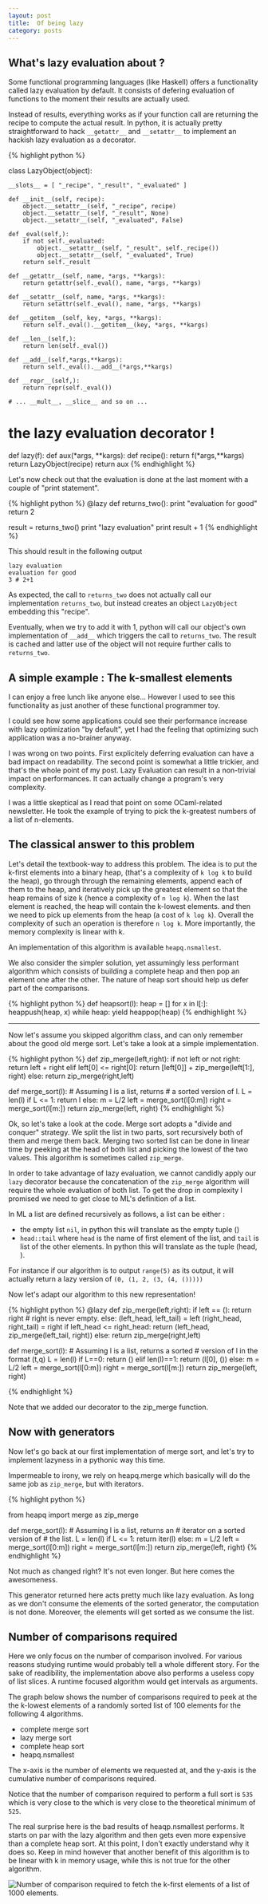 ```yaml
---
layout: post
title:  Of being lazy
category: posts
---
```


What's lazy evaluation about ? 
---------------------------------------

Some functional programming languages (like Haskell)
offers a functionality called lazy evaluation by default.
It consists of defering evaluation of functions
to the moment their results are actually used.

Instead of results, everything works as if your
function call are returning the recipe to compute the actual result. In python, it is actually pretty straightforward to hack ``__getattr__`` and ``__setattr__`` to implement an hackish lazy evaluation as a decorator.

{% highlight python %}

class LazyObject(object):
    
    __slots__ = [ "_recipe", "_result", "_evaluated" ]

    def __init__(self, recipe):
        object.__setattr__(self, "_recipe", recipe)
        object.__setattr__(self, "_result", None)
        object.__setattr__(self, "_evaluated", False)

    def _eval(self,):
        if not self._evaluated:
            object.__setattr__(self, "_result", self._recipe())
            object.__setattr__(self, "_evaluated", True)
        return self._result

    def __getattr__(self, name, *args, **kargs):
        return getattr(self._eval(), name, *args, **kargs)
    
    def __setattr__(self, name, *args, **kargs):
        return setattr(self._eval(), name, *args, **kargs)
    
    def __getitem__(self, key, *args, **kargs):
        return self._eval().__getitem__(key, *args, **kargs)

    def __len__(self,):
        return len(self._eval())

    def __add__(self,*args,**kargs):
        return self._eval().__add__(*args,**kargs)

    def __repr__(self,):
        return repr(self._eval())
    
    # ... __mult__, __slice__ and so on ...

# the lazy evaluation decorator !
def lazy(f):
    def aux(*args, **kargs):
        def recipe():
            return f(*args,**kargs)
        return LazyObject(recipe)
    return aux
{% endhighlight %}

Let's now check out that the evaluation is done
at the last moment with a couple of "print statement".

{% highlight python %}
@lazy
def returns_two():
    print "evaluation for good"
    return 2

result = returns_two()
print "lazy evaluation"
print result + 1
{% endhighlight %}

This should result in the following output

    lazy evaluation
    evaluation for good
    3 # 2+1

As expected, the call to ``returns_two`` does not 
actually call our implementation ``returns_two``, but instead creates an object ``LazyObject`` embedding this "recipe". 

Eventually, when we try to add it with 1, 
python will call our object's own implementation of
``__add__`` which triggers the call to ``returns_two``.
The result is cached and latter use of the object will
not require further calls to ``returns_two``.



A simple example : The k-smallest elements
-------------------------------------------------

I can enjoy a free lunch like anyone else...
However I used to see this functionality as just another
of these functional programmer toy. 

I could see how some applications could see their performance 
increase with lazy optimization "by default", yet I had the
feeling that optimizing such application was a no-brainer 
anyway.

I was wrong on two points. First explicitely deferring evaluation can have a bad impact on readability. The second point is
somewhat a little trickier, and that's the whole point of my post. Lazy Evaluation can result in a non-trivial impact on
performances. It can actually change a program's very complexity.

I was a little skeptical as I read that point on 
some OCaml-related newsletter. He took the example
of trying to pick the k-greatest numbers
of a list of n-elements.


The classical answer to this problem
------------------------------------------------

Let's detail the textbook-way to address this problem. The idea is to put the k-first elements into a binary heap, (that's a complexity of ```k log k``` to build the heap), go through through the remaining elements, append each of them to the heap, and iteratively pick up the greatest element so that the heap remains of size k (hence a complexity of ```n log k```).
When the last element is reached, the heap will contain the k-lowest elements.  and then we need to pick up elements from the heap (a cost of ```k log k```). Overall the complexity of such an operation is therefore ```n log k```. More importantly, the memory complexity is linear with k.

An implementation of this algorithm is available ```heapq.nsmallest```. 

We also consider the simpler solution, yet assumingly less performant algorithm which consists of building a complete heap
and then pop an element one after the other. The nature of heap sort
should help us defer part of the comparisons.

{% highlight python %}
def heapsort(l):
        heap = []
        for x in l[:]:
            heappush(heap, x)
        while heap:
            yield heappop(heap)
{% endhighlight %}

----------------------------------------------------------------------------------------

Now let's assume you skipped algorithm class, and can only
remember about the good old merge sort. Let's take a look at a simple implementation.

{% highlight python %}
def zip_merge(left,right):
    if not left or not right:
        return left + right
    elif left[0] <= right[0]:
        return [left[0]] + zip_merge(left[1:], right)
    else:
        return zip_merge(right,left)

def merge_sort(l):
    # Assuming l is a list, returns 
    # a sorted version of l.
    L = len(l)
    if L <= 1:
        return l
    else:
        m = L/2
        left = merge_sort(l[0:m])
        right = merge_sort(l[m:])
        return zip_merge(left, right)
{% endhighlight %}

Ok, so let's take a look at the code.
Merge sort adopts a "divide and conquer" strategy.
We split the list in two parts, sort recursively both of them
and merge them back. Merging two sorted list can 
be done in linear time by peeking at the head of 
both list and picking the lowest of the two values.
This algorithm is sometimes called ``zip_merge``.

In order to take advantage of lazy evaluation,
we cannot candidly apply our ``lazy`` decorator 
because the concatenation of the ``zip_merge`` algorithm will 
require the whole evaluation of both list. To get the drop
in complexity I promised we need to get close to ML's
definition of a list.

In ML a list are defined recursively as follows, a list can be either :

- the empty list ``nil``, in python this will translate as the empty tuple ()
- ``head::tail`` where ``head`` is the name of first element of the list, and ``tail`` is list of the other elements. In python this will translate as the tuple (head, <rest-of-the-list>).

For instance if our algorithm is to output ``range(5)`` as
its output, it will actually return a lazy version of 
```(0, (1, 2, (3, (4, ()))))```

Now let's adapt our algorithm to this new representation!

{% highlight python %}
@lazy
def zip_merge(left,right):
    if left == ():
        return right # right is never empty.
    else:
        (left_head, left_tail) = left
        (right_head, right_tail) = right
        if left_head <= right_head:
            return (left_head, zip_merge(left_tail, right))
        else:
            return zip_merge(right,left)

def merge_sort(l):
    # Assuming l is a list, returns a sorted
    # version of l in the format (t,q)
    L = len(l)
    if L==0:
        return ()
    elif len(l)==1:
        return (l[0], ())
    else:
        m = L/2
        left = merge_sort(l[0:m])
        right = merge_sort(l[m:])
        return zip_merge(left, right)

{% endhighlight %}

Note that we added our decorator to the zip_merge function.



Now with generators
----------------------------------------------------------------

Now let's go back at our first implementation of merge sort, and 
let's try to implement lazyness in a pythonic way this time.

Impermeable to irony, we rely on heapq.merge which
basically will do the same job as ``zip_merge``,
but with iterators.

{% highlight python %}

from heapq import merge as zip_merge

def merge_sort(l):
    # Assuming l is a list, returns an
    # iterator on a sorted version of
    # the list.
    L = len(l)
    if L <= 1:
        return iter(l)
    else:
        m = L/2
        left = merge_sort(l[0:m])
        right = merge_sort(l[m:])
        return zip_merge(left, right)
{% endhighlight %}

Not much as changed right? It's not even longer.
But here comes the awesomeness. 

This generator returned here acts pretty much 
like lazy evaluation. As long as we don't consume the elements of the sorted generator, the computation is not done.
Moreover, the elements will get sorted as we consume the list.


Number of comparisons required
-----------------------------------

Here we only focus on the number of comparison involved.
For various reasons studying runtime would probably tell a whole different story. For the sake of readibility, the implementation above also performs a useless copy of list slices. A runtime focused algorithm would get intervals as arguments.

The graph below shows the number of comparisons required to peek at the the k-lowest elements of a randomly sorted list of 100 elements 
for the following 4 algorithms.

- complete merge sort
- lazy merge sort
- complete heap sort 
- heapq.nsmallest

The x-axis is the number of elements we requested at, and the y-axis
is the cumulative number of comparisons required.

Notice that the number of comparison required to perform a full sort
is ```535``` which is very close to the which is very close to the theoretical minimum of ```525```.

The real surprise here is the bad results of heaqp.nsmallest performs. It starts on par with the lazy algorithm and then gets even more expensive than a complete heap sort. At this point, I don't exactly understand why it does so. Keep in mind however that another benefit of this algorithm is to be linear with k in memory usage, while this is not true for the other algorithm.

![Number of comparison required to fetch the k-first elements of a list of 1000 elements.](https://docs.google.com/spreadsheet/oimg?key=0As3ux_ykgGX1dEk4Sk01ak41UHJOVXJ2SGN6XzdrZnc&oid=5&zx=3i4d8q37pnig)

